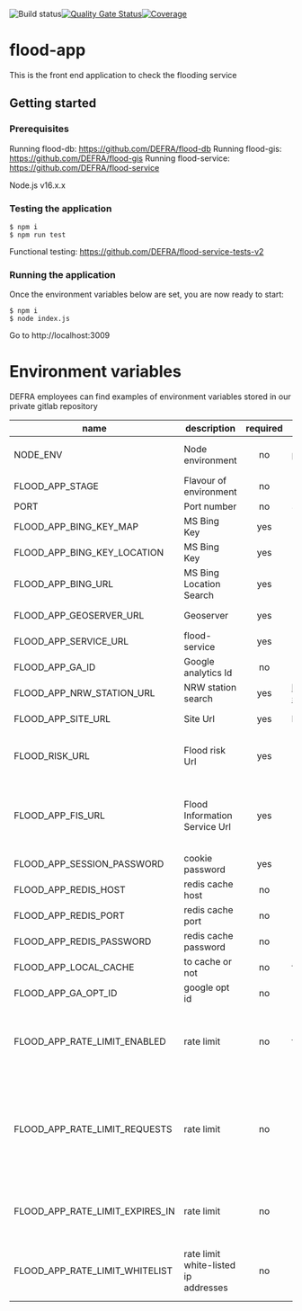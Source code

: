 ![Build status](https://github.com/DEFRA/flood-app/actions/workflows/ci.yml/badge.svg)[![Quality Gate Status](https://sonarcloud.io/api/project_badges/measure?project=DEFRA_flood-app&metric=alert_status)](https://sonarcloud.io/dashboard?id=DEFRA_flood-app)[![Coverage](https://sonarcloud.io/api/project_badges/measure?project=DEFRA_flood-app&metric=coverage)](https://sonarcloud.io/dashboard?id=DEFRA_flood-app)

# flood-app

This is the front end application to check the flooding service

## Getting started

### Prerequisites

Running flood-db: https://github.com/DEFRA/flood-db
Running flood-gis: https://github.com/DEFRA/flood-gis
Running flood-service: https://github.com/DEFRA/flood-service

Node.js v16.x.x

### Testing the application
```
$ npm i
$ npm run test
```

Functional testing: https://github.com/DEFRA/flood-service-tests-v2

### Running the application

Once the environment variables below are set, you are now ready to start:

```
$ npm i
$ node index.js
```

Go to http://localhost:3009

# Environment variables

DEFRA employees can find examples of environment variables stored in our private gitlab repository

| name     | description      | required | default |            valid            |             notes             |
|----------|------------------|:--------:|---------|:---------------------------:|:-----------------------------:|
| NODE_ENV | Node environment |    no    | production | development, dev, test, tst, production |                               |
| FLOOD_APP_STAGE | Flavour of environment | no | '' | ||
| PORT     | Port number      |    no    | 3009    |                             |                               |
| FLOOD_APP_BING_KEY_MAP   | MS Bing Key  |    yes    |         |                             | For location search |
| FLOOD_APP_BING_KEY_LOCATION   | MS Bing Key  |    yes    |         |                             | For location search |
| FLOOD_APP_BING_URL   | MS Bing Location Search  |    yes    |         |                             | For location search |
| FLOOD_APP_GEOSERVER_URL   | Geoserver  |    yes    |         |                             | For maps ows |
| FLOOD_APP_SERVICE_URL   | flood-service  |    yes    |         |                             | For flood api |
| FLOOD_APP_GA_ID   | Google analytics Id |    no    |         |                             |  |
| FLOOD_APP_NRW_STATION_URL | NRW station search  | yes | https://rivers-and-seas.naturalresources.wales/Station/ | |
| FLOOD_APP_SITE_URL   | Site Url  |    yes    | http://localhost:3009 |                             | For SEO metadata |
| FLOOD_RISK_URL   | Flood risk Url  |    yes    |  |                             | To link to correct flood risk environment |
| FLOOD_APP_FIS_URL   | Flood Information Service Url  |    yes    |  |                             | To link to correct flood information sevrvice environment |
| FLOOD_APP_SESSION_PASSWORD | cookie password | yes | | |
| FLOOD_APP_REDIS_HOST | redis cache host | no | | |  |
| FLOOD_APP_REDIS_PORT | redis cache port | no | | |  |
| FLOOD_APP_REDIS_PASSWORD | redis cache password | no | | | |
| FLOOD_APP_LOCAL_CACHE | to cache or not | no | false | |  |
| FLOOD_APP_GA_OPT_ID | google opt id | no | | |  |
| FLOOD_APP_RATE_LIMIT_ENABLED | rate limit  | no | false | | If set to true then all rate limit envvars need to be valid |
| FLOOD_APP_RATE_LIMIT_REQUESTS | rate limit  | no | | Number of total requests that can be made on a given path per user per period. Set to false to disable limiting requests per path per user. |  |
| FLOOD_APP_RATE_LIMIT_EXPIRES_IN | rate limit  | no | | Time (in milliseconds) of period for number of total requests |  |
| FLOOD_APP_RATE_LIMIT_WHITELIST | rate limit white-listed ip addresses | no | | Colon separated list of IPs to bypass rate limiting e.g. '1.1.1.1:2.2.2.2' |  |


